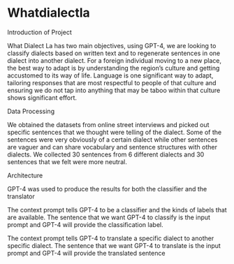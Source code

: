 # Whatdialectla

Introduction of Project 

What Dialect La has two main objectives, using GPT-4, we are looking to classify dialects based on written text and to regenerate sentences in one dialect into another dialect. For a foreign individual moving to a new place, the best way to adapt is by understanding the region’s culture and getting accustomed to its way of life. Language is one significant way to adapt, tailoring responses that are most respectful to people of that culture and ensuring we do not tap into anything that may be taboo within that culture shows significant effort. 


Data Processing 

We obtained the datasets from online street interviews and picked out specific sentences that we thought were telling of the dialect. Some of the sentences were very obviously of a certain dialect while other sentences are vaguer and can share vocabulary and sentence structures with other dialects. We collected 30 sentences from 6 different dialects and 30 sentences that we felt were more neutral.
 

Architecture  

GPT-4 was used to produce the results for both the classifier and the translator

The context prompt tells GPT-4 to be a classifier and the kinds of labels that are available. The sentence that we want GPT-4 to classify is the input prompt and GPT-4 will provide the classification label.

The context prompt tells GPT-4 to translate a specific dialect to another specific dialect. The sentence that we want GPT-4 to translate is the input prompt and GPT-4 will provide the translated sentence

